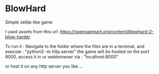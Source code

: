 # BlowHard
Simple zelda-like game

I used assets from this url: https://opengameart.org/content/blowhard-2-blow-harder

To run it :
  Navigate to the folder where the files are in a terminal, and execute : "python3 -m http.server" 
  the game will be hosted on the port 8000, access it in ur webbrowser via : "localhost:8000" .
  
  or host it on any http server you like ...
